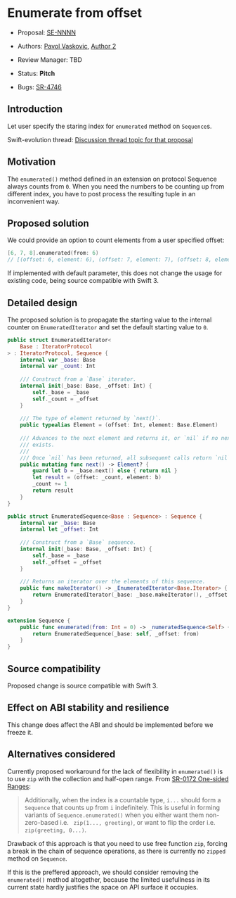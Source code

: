 # Enumerate from offset

* Proposal: [SE-NNNN](NNNN-enumerate-from.md)
* Authors: [Pavol Vaskovic](https://github.com/palimondo), [Author 2](https://github.com/swiftdev)
* Review Manager: TBD
* Status: **Pitch**

* Bugs: [SR-4746](https://bugs.swift.org/browse/SR-4746)

## Introduction

Let user specify the staring index for `enumerated` method on `Sequence`s.

Swift-evolution thread: [Discussion thread topic for that proposal](https://lists.swift.org/pipermail/swift-evolution/)

## Motivation

The `enumerated()` method defined in an extension on protocol Sequence always counts from `0`.
When you need the numbers to be counting up from different index, you have to post process 
the resulting tuple in an inconvenient way.

## Proposed solution

We could provide an option to count elements from a user specified offset:
```swift
[6, 7, 8].enumerated(from: 6)
// [(offset: 6, element: 6), (offset: 7, element: 7), (offset: 8, element: 8)]
```
If implemented with default parameter, this does not change the usage for existing code, 
being source compatible with Swift 3. 

## Detailed design

The proposed solution is to propagate the starting value to the internal counter on 
`EnumeratedIterator` and set the default starting value to `0`.

```swift
public struct EnumeratedIterator<
    Base : IteratorProtocol
> : IteratorProtocol, Sequence {
    internal var _base: Base
    internal var _count: Int
    
    /// Construct from a `Base` iterator.
    internal init(_base: Base, _offset: Int) {
        self._base = _base
        self._count = _offset
    }
    
    /// The type of element returned by `next()`.
    public typealias Element = (offset: Int, element: Base.Element)
    
    /// Advances to the next element and returns it, or `nil` if no next element
    /// exists.
    ///
    /// Once `nil` has been returned, all subsequent calls return `nil`.
    public mutating func next() -> Element? {
        guard let b = _base.next() else { return nil }
        let result = (offset: _count, element: b)
        _count += 1
        return result
    }
}

public struct EnumeratedSequence<Base : Sequence> : Sequence {
    internal var _base: Base
    internal let _offset: Int
    
    /// Construct from a `Base` sequence.
    internal init(_base: Base, _offset: Int) {
        self._base = _base
        self._offset = _offset
    }
    
    /// Returns an iterator over the elements of this sequence.
    public func makeIterator() -> _EnumeratedIterator<Base.Iterator> {
        return EnumeratedIterator(_base: _base.makeIterator(), _offset: _offset)
    }
}

extension Sequence {
    public func enumerated(from: Int = 0) -> _numeratedSequence<Self> {
        return EnumeratedSequence(_base: self, _offset: from)
    }
}
```

## Source compatibility

Proposed change is source compatible with Swift 3.

## Effect on ABI stability and resilience

This change does affect the ABI and should be implemented before we freeze it.

## Alternatives considered

Currently proposed workaround for the lack of flexibility in `enumerated()` is to 
use `zip` with the collection and half-open range. From [SR-0172 One-sided Ranges](https://github.com/apple/swift-evolution/blob/master/proposals/0172-one-sided-ranges.md):
> Additionally, when the index is a countable type, `i...` should form a `Sequence` 
 that counts up from `i` indefinitely. This is useful in forming variants of 
 `Sequence.enumerated()` when you either want them non-zero-based i.e. 
 ` zip(1..., greeting)`, or want to flip the order i.e. `zip(greeting, 0...)`.

Drawback of this approach is that you need to use free function `zip`, forcing a break in 
the chain of sequence operations, as there is currently no `zipped` method on `Sequence`.

If this is the preffered approach, we should consider removing the `enumerated()` method
altogether, because the limited usefullness in its current state hardly justifies the space 
on API surface it occupies.
